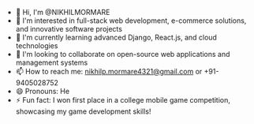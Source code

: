 - 👋 Hi, I'm @NIKHILMORMARE
- 👀 I'm interested in full-stack web development, e-commerce solutions, and innovative software projects
- 🌱 I'm currently learning advanced Django, React.js, and cloud technologies
- 💞️ I'm looking to collaborate on open-source web applications and management systems
- 📫 How to reach me: nikhilp.mormare4321@gmail.com or +91-9405028752
- 😄 Pronouns: He
- ⚡ Fun fact: I won first place in a college mobile game competition, showcasing my game development skills!
<!---
NIKHILMORMARE/NIKHILMORMARE is a ✨ special ✨ repository because its `README.md` (this file) appears on your GitHub profile.
You can click the Preview link to take a look at your changes.
--->

